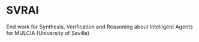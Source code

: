 # SVRAI
End work for Synthesis, Verification and Reasoning about Intelligent Agents for MULCIA (University of Seville)
